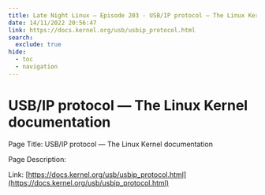 ```yaml
---
title: Late Night Linux – Episode 203 - USB/IP protocol — The Linux Kernel documentation
date: 14/11/2022 20:56:47
link: https://docs.kernel.org/usb/usbip_protocol.html
search:
  exclude: true
hide:
  - toc
  - navigation
---
```


# USB/IP protocol — The Linux Kernel documentation

Page Title: USB/IP protocol — The Linux Kernel  documentation

Page Description:  

Link: [https://docs.kernel.org/usb/usbip_protocol.html](https://docs.kernel.org/usb/usbip_protocol.html)